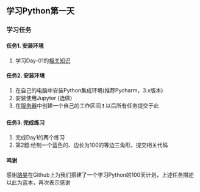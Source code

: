 ## 学习Python第一天

### 学习任务

#### 任务1. 安装环境

1. 学习Day-01的[相关知识](https://github.com/jackfrued/Python-100-Days/blob/master/Day01-15/01.初识Python.md)

#### 任务2. 安装环境

1. 在自己的电脑中安装Python集成环境(推荐Pycharm，3.x版本)
2. 安装使用Jupyter  (选做)
3. 在[服务器]()中创建一个自己的工作区间 :exclamation: 以后所有任务提交于此

#### 任务3. 完成练习

1. 完成Day1的两个练习
2. 第2题:绘制一个蓝色的、边长为100的等边三角形，提交相关代码

#### 鸣谢
感谢[骆昊](https://github.com/jackfrued/Python-100-Days)在Github上为我们搭建了一个学习Python的100天计划，上述任务描述以此为蓝本，再次表示感谢